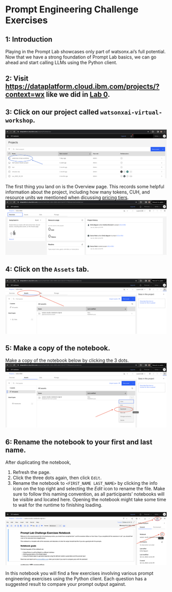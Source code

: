 # Prompt Engineering Challenge Exercises

## 1: Introduction
Playing in the Prompt Lab showcases only part of watsonx.ai’s full potential. Now that we have a strong foundation of Prompt Lab basics, we can go ahead and start calling LLMs using the Python client. 

## 2: Visit https://dataplatform.cloud.ibm.com/projects/?context=wx like we did in [Lab 0](https://github.ibm.com/emilyngn/watsonxai-foundations/tree/main/self-guided-labs/lab-0#1-visit-the-watsonxai-project).

## 3: Click on our project called `watsonxai-virtual-workshop`.
![project-list](../lab-0/images/project-list.png)

The first thing you land on is the Overview page. This records some helpful information about the project, including how many tokens, CUH, and resource units we mentioned when dicussing [pricing tiers](../lab-1/pricing.md).
![overview](./images/overview.png)

## 4: Click on the `Assets` tab. 
![assets](./images/assets.png)

## 5: Make a copy of the notebook.

Make a copy of the notebook below by clicking the 3 dots.
![duplicate](./images/duplicate.png)

## 6: Rename the notebook to your first and last name.
After duplicating the notebook, 

1. Refresh the page.
2. Click the three dots again, then click `Edit`.
3. Rename the notebook to `<FIRST_NAME LAST_NAME>` by clicking the info icon on the top right and selecting the *Edit* icon to rename the file. Make sure to follow this naming convention, as all participants’ notebooks will be visible and located here. Opening the notebook might take some time to wait for the runtime to finishing loading.

![rename](./images/rename.png)

In this notebook you will find a few exercises involving various prompt engineering exercises using the Python client. Each question has a suggested result to compare your prompt output against.
